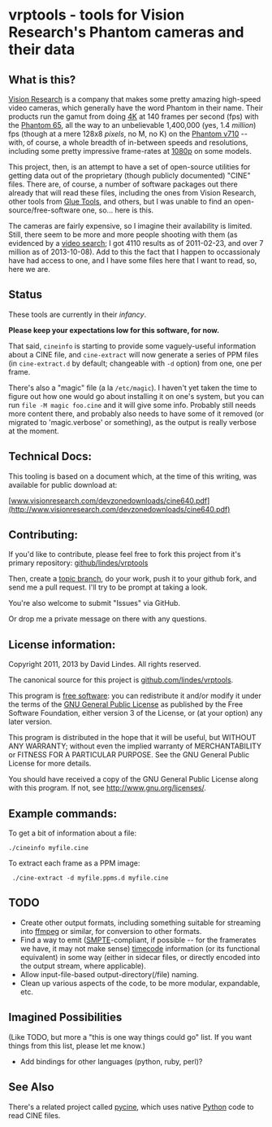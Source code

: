 vrptools - tools for Vision Research's Phantom cameras and their data
=====================================================================

What is this?
-------------

[Vision Research](http://www.visionresearch.com/) is a company that
makes some pretty amazing high-speed video cameras, which generally
have the word Phantom in their name.  Their products run the gamut
from doing [4K](http://en.wikipedia.org/wiki/4K_resolution) at 140
frames per second (fps) with the [Phantom
65](http://www.visionresearch.com/Products/High-Speed-Cameras/Phantom-65/),
all the way to an unbelievable 1,400,000 (yes, 1.4 *million*) fps
(though at a mere 128x8 *pixels*, no M, no K) on the [Phantom
v710](http://www.visionresearch.com/Products/High-Speed-Cameras/v710/)
-- with, of course, a whole breadth of in-between speeds and
resolutions, including some pretty impressive frame-rates at
[1080p](http://en.wikipedia.org/wiki/1080p) on some models.

This project, then, is an attempt to have a set of open-source
utilities for getting data out of the proprietary (though publicly
documented) "CINE" files.  There are, of course, a number of software
packages out there already that will read these files, including the
ones from Vision Research, other tools from
[Glue Tools](http://www.gluetools.com/products_phantom.html), and
others, but I was unable to find an open-source/free-software one,
so... here is this.

The cameras are fairly expensive, so I imagine their availability is
limited.  Still, there seem to be more and more people shooting with
them (as evidenced by a
[video search](http://www.google.com/search?q=phantom+high+speed&um=1&tbs=vid:1&source=og);
I got 4110 results as of 2011-02-23, and over 7 million as of
2013-10-08).  Add to this the fact that I happen to occassionaly have
had access to one, and I have some files here that I want to read, so,
here we are.

Status
------

These tools are currently in their *infancy*.

**Please keep your expectations low for this software, for now.**

That said, `cineinfo` is starting to provide some vaguely-useful
information about a CINE file, and `cine-extract` will now generate a
series of PPM files (in `cine-extract.d` by default; changeable with
`-d` option) from one, one per frame.

There's also a "magic" file (a la `/etc/magic`).  I haven't yet taken
the time to figure out how one would go about installing it on one's
system, but you can run `file -M magic foo.cine` and it will give some
info.  Probably still needs more content there, and probably also
needs to have some of it removed (or migrated to 'magic.verbose' or
something), as the output is really verbose at the moment.

Technical Docs:
---------------

This tooling is based on a document which, at the time of this
writing, was available for public download at:

[www.visionresearch.com/devzonedownloads/cine640.pdf](http://www.visionresearch.com/devzonedownloads/cine640.pdf)

Contributing:
-------------

If you'd like to contribute, please feel free to fork this project
from it's primary repository:
[github/lindes/vrptools](https://github.com/lindes/vrptools)

Then, create a [topic
branch](http://stackoverflow.com/questions/284514/what-is-a-git-topic-branch),
do your work, push it to your github fork, and send me a pull request.
I'll try to be prompt at taking a look.

You're also welcome to submit "Issues" via GitHub.

Or drop me a private message on there with any questions.

License information:
--------------------

Copyright 2011, 2013 by David Lindes.  All rights reserved.

The canonical source for this project is
[github.com/lindes/vrptools](https://github.com/lindes/vrptools).

This program is [free software](https://en.wikipedia.org/wiki/Free_software): you can redistribute it and/or modify
it under the terms of the [GNU General Public License](http://www.gnu.org/copyleft/gpl.html) as published by
the Free Software Foundation, either version 3 of the License, or
(at your option) any later version.

This program is distributed in the hope that it will be useful,
but WITHOUT ANY WARRANTY; without even the implied warranty of
MERCHANTABILITY or FITNESS FOR A PARTICULAR PURPOSE.  See the
GNU General Public License for more details.

You should have received a copy of the GNU General Public License
along with this program.  If not, see <http://www.gnu.org/licenses/>.

Example commands:
-----------------

To get a bit of information about a file:

    ./cineinfo myfile.cine

To extract each frame as a PPM image:

     ./cine-extract -d myfile.ppms.d myfile.cine

TODO
----

* Create other output formats, including something suitable for
  streaming into [ffmpeg](http://www.ffmpeg.org/) or similar, for
  conversion to other formats.
* Find a way to emit ([SMPTE](https://www.smpte.org/)-compliant, if
  possible -- for the framerates we have, it may not make sense)
  [timecode](https://en.wikipedia.org/wiki/SMPTE_timecode) information
  (or its functional equivalent) in some way (either in sidecar files,
  or directly encoded into the output stream, where applicable).
* Allow input-file-based output-directory(/file) naming.
* Clean up various aspects of the code, to be more modular,
  expandable, etc.

Imagined Possibilities
----------------------

(Like TODO, but more a "this is one way things could go" list.  If you
want things from this list, please let me know.)

* Add bindings for other languages (python, ruby, perl)?

See Also
--------

There's a related project called
[pycine](https://github.com/adamdlight/pyCine), which uses native
[Python](http://www.python.org/) code to read CINE files.
